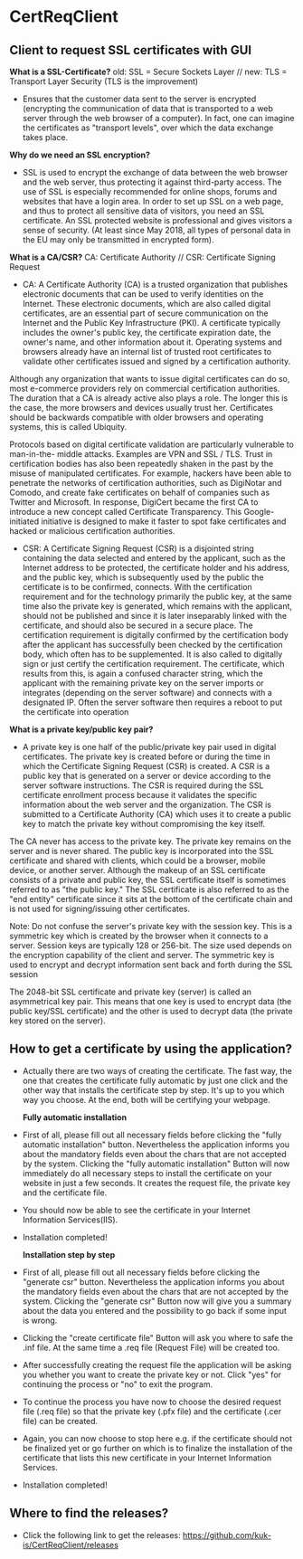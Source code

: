 # CertReqClient
## Client to request SSL certificates with GUI ##

**What is a SSL-Certificate?**
old: SSL = Secure Sockets Layer // new: TLS = Transport Layer Security (TLS is the improvement)

* Ensures that the customer data sent to the server is encrypted (encrypting the communication of data that is transported to a web server through the web browser of a computer). In fact, one can imagine the certificates as "transport levels", over which the data exchange takes place.



**Why do we need an SSL encryption?**
* SSL is used to encrypt the exchange of data between the web browser and the web server, thus protecting it against third-party access. The use of SSL is especially recommended for online shops, forums and websites that have a login area. In order to set up SSL on a web page, and thus to protect all sensitive data of visitors, you need an SSL certificate.
An SSL protected website is professional and gives visitors a sense of security.
(At least since May 2018, all types of personal data in the EU may only be transmitted 	in encrypted form).



**What is a CA/CSR?**
CA: Certificate Authority // CSR: Certificate Signing Request

* CA:
A Certificate Authority (CA) is a trusted organization that publishes electronic documents that can be used to verify identities on the Internet. These electronic documents, which are also called digital certificates, are an essential part of secure communication on the Internet and the Public Key Infrastructure (PKI). A certificate typically includes the owner's public key, the certificate expiration date, the owner's name, and other information about it. Operating systems and browsers already have an internal list of trusted root certificates to validate other certificates issued and signed by a certification authority.

Although any organization that wants to issue digital certificates can do so, most e-commerce providers rely on commercial certification authorities. The duration that a CA is already active 	also plays a role. The longer this is the case, the more browsers and devices usually trust her.	Certificates should be backwards compatible with older browsers and operating systems, this is called Ubiquity.

Protocols based on digital certificate validation are particularly vulnerable to man-in-the-	middle attacks. Examples are VPN and SSL / TLS. Trust in certification bodies has also been 	repeatedly shaken in the past by the misuse of manipulated certificates. For example, 	hackers have been able to penetrate the networks of certification authorities, such as 	DigiNotar and Comodo, and create fake certificates on behalf of companies such as Twitter and Microsoft. In response, DigiCert became the first CA to introduce a new concept called 	Certificate Transparency. This Google-initiated initiative is designed to make it faster to spot 	fake certificates and hacked or malicious certification authorities.



* CSR:
A Certificate Signing Request (CSR) is a disjointed string containing the data selected and entered by the applicant, such as the Internet address to be protected, the certificate holder and his address, and the public key, which is subsequently used by the public the certificate is to be confirmed, connects. With the certification requirement and for the technology primarily the public key, at the same time also the private key is generated, which remains with the applicant, should not be published and since it is later inseparably linked with the certificate, and should also be secured in a secure place.
The certification requirement is digitally confirmed by the certification body after the 	applicant has successfully been checked by the certification body, which often has to 	be 	supplemented. It is also called to digitally sign or just certify the certification 	requirement.
The certificate, which results from this, is again a confused character string, which the 	applicant with the remaining private key on the server imports or integrates 	(depending 	on the server software) and connects with a designated IP. Often the 	server software then 	requires a reboot to put the certificate into operation



**What is a private key/public key pair?**
* A private key is one half of the public/private key pair used in digital certificates. The private key is created before or during the time in which the Certificate Signing Request (CSR) is created. A CSR is a public key that is generated on a server or device according to the server software instructions. The CSR is required during the SSL certificate enrollment process because it validates the specific information about the web server and the organization. The CSR is submitted to a Certificate Authority (CA) which uses it to create a public key to match the private key without compromising the key itself.

The CA never has access to the private key. The private key remains on the server and is never shared. The public key is incorporated into the SSL certificate and shared with clients, which could be a browser, mobile device, or another server. Although the makeup of an SSL certificate consists of a private and public key, the SSL certificate itself is sometimes referred to as "the public key."  The SSL certificate is also referred to as the "end entity" certificate since it sits at the bottom of the certificate chain and is not used for signing/issuing other certificates.

Note: Do not confuse the server's private key with the session key. This is a symmetric key which is created by the browser when it connects to a server. Session keys are typically 128 or 256-bit. The size used depends on the encryption capability of the client and server. The symmetric key is used to encrypt and decrypt information sent back and forth during the SSL session

The 2048-bit SSL certificate and private key (server) is called an asymmetrical key pair. This means that one key is used to encrypt data (the public key/SSL certificate) and the other is used to decrypt data (the private key stored on the server).


## How to get a certificate by using the application? ##

* Actually there are two ways of creating the certificate. The fast way, the one that creates the certificate fully automatic by just one click and the other way that installs the certificate step by step. It's up to you which way you choose. At the end, both will be certifying your webpage.


  **Fully automatic installation**

* First of all, please fill out all necessary fields before clicking the "fully automatic installation" button. Nevertheless the application informs you about the mandatory fields even about the chars that are not accepted by the system. Clicking the "fully automatic installation" Button will now immediately do all necessary steps to install the certificate on your website in just a few seconds. It creates the request file, the private key and the certificate file.

* You should now be able to see the certificate in your Internet Information Services(IIS).

* Installation completed!


  **Installation step by step**
  
* First of all, please fill out all necessary fields before clicking the "generate csr" button. Nevertheless the application informs you about the mandatory fields even about the chars that are not accepted by the system. Clicking the "generate csr" Button now will give you a summary about the data you entered and the possibility to go back if some input is wrong.
* Clicking the "create certificate file" Button will ask you where to safe the .inf file. At the same time a .req file (Request File) will be created too.
* After successfully creating the request file the application will be asking you whether you want to create the private key or not. Click "yes" for continuing the process or "no" to exit the program.
* To continue the process you have now to choose the desired request file (.req file) so that the private key (.pfx file) and the certificate (.cer file) can be created.
* Again, you can now choose to stop here e.g. if the certificate should not be finalized yet or go further on which is to finalize the installation of the certificate that lists this new certificate in your Internet Information Services.

* Installation completed!

## Where to find the releases? ##

* Click the following link to get the releases: https://github.com/kuk-is/CertReqClient/releases
